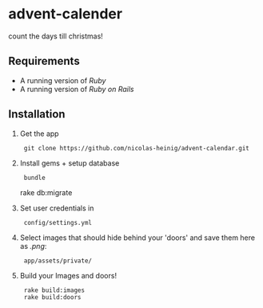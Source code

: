 # advent-calender
count the days till christmas!

## Requirements

* A running version of *Ruby*
* A running version of *Ruby on Rails*

## Installation
1. Get the app

        git clone https://github.com/nicolas-heinig/advent-calendar.git
        
2. Install gems + setup database

        bundle
	rake db:migrate

3. Set user credentials in 

        config/settings.yml

4. Select images that should hide behind your 'doors' and save them here as *.png*:

        app/assets/private/

5. Build your Images and doors!

        rake build:images
        rake build:doors
